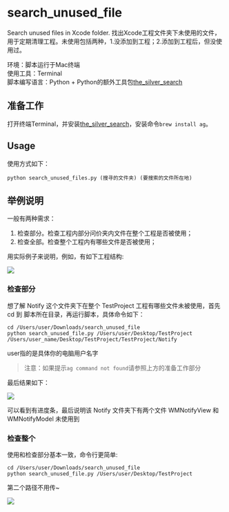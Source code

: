 # search\_unused\_file

Search unused files in Xcode folder. 找出Xcode工程文件夹下未使用的文件，用于定期清理工程。未使用包括两种，1.没添加到工程；2.添加到工程后，但没使用过。

环境：脚本运行于Mac终端  
使用工具：Terminal  
脚本编写语言：Python + Python的额外工具包[the\_silver\_search](https://github.com/ggreer/the_silver_searcher)  

## 准备工作

打开终端Terminal，并安装[the\_silver\_search](https://github.com/ggreer/the_silver_searcher)，安装命令`brew install ag`。

## Usage

使用方式如下：

~~~
python search_unused_files.py (搜寻的文件夹) (要搜索的文件所在地)
~~~

## 举例说明

一般有两种需求：

1. 检查部分。检查工程内部分问价夹内文件在整个工程是否被使用；
2. 检查全部。检查整个工程内有哪些文件是否被使用；

用实际例子来说明，例如，有如下工程结构:

![](http://i.niupic.com/images/2017/06/25/47O1uT.png)

### 检查部分

想了解 Notify 这个文件夹下在整个 TestProject 工程有哪些文件未被使用，首先 cd 到 脚本所在目录，再运行脚本，具体命令如下：

~~~
cd /Users/user/Downloads/search_unused_file
python search_unused_file.py /Users/user/Desktop/TestProject /Users/user_name/Desktop/TestProject/TestProject/Notify
~~~

user指的是具体你的电脑用户名字

> 注意：如果提示`ag command not found`请参照上方的准备工作部分

最后结果如下：

![](http://i.niupic.com/images/2017/06/25/CGxBFo.png)

可以看到有进度条，最后说明该 Notify 文件夹下有两个文件 WMNotifyView 和 WMNotifyModel 未使用到

### 检查整个

使用和检查部分基本一致，命令行更简单:

~~~
cd /Users/user/Downloads/search_unused_file
python search_unused_file.py /Users/user/Desktop/TestProject
~~~

第二个路径不用传~

![](http://i.niupic.com/images/2017/06/25/QA815V.png)